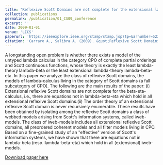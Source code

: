 ```yaml
---
title: "Reflexive Scott Domains are not complete for the extensional lambda calculus"
collection: publications
permalink: /publication/01_CS09_conference
excerpt: ''
date: 2009-01-01
venue: 'LICS'
paperurl: 'https://ieeexplore.ieee.org/stamp/stamp.jsp?tp=&arnumber=5230589'
citation: 'Carraro A., Salibra A. (2009). &quot;Reflexive Scott Domains are not complete for the extensional lambda calculus&quot;. <i>Proc. 24th Annual IEEE Symposium on Logic in Computer Sceince</i>, pp. 91-100.'
---
```

A longstanding open problem is whether there exists a model of the untyped lambda calculus in the category CPO of complete partial orderings and Scott continuous functions, whose theory is exactly the least lambda-theory lambda-beta or the least extensional lambda-theory lambda-beta-eta. In this paper we analyze the class of reflexive Scott domains, the models of lambda-calculus living in the category of Scott domains (a full subcategory of CPO). The following are the main results of the paper: (i) Extensional reflexive Scott domains are not complete for the beta-eta-calculus, i.e., there are equations not in lambda-beta-eta which hold in all extensional reflexive Scott domains.(ii) The order theory of an extensional reflexive Scott domain is never recursively enumerable. These results have been obtained by isolating among the reflexive Scott domains a class of webbed models arising from Scott's information systems, called iweb-models. The class of iweb-models includes all extensional reflexive Scott domains, all preordered coherent models and all filter models living in CPO. Based on a fine-grained study of an "effective" version of Scott's information systems, we have shown that there are equations not in lambda-beta (resp. lambda-beta-eta) which hold in all (extensional) iweb-models.

[Download paper here](https://ieeexplore.ieee.org/stamp/stamp.jsp?tp=&arnumber=5230589)